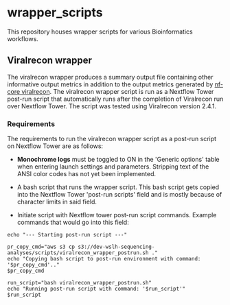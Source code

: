 # wrapper_scripts
This repository houses wrapper scripts for various Bioinformatics workflows.

## Viralrecon wrapper

The viralrecon wrapper produces a summary output file containing other informative output metrics in addition to the output metrics generated by [nf-core viralrecon](https://github.com/nf-core/viralrecon). The viralrecon wrapper script is run as a Nextflow Tower post-run script that automatically runs after the completion of Viralrecon run over Nextflow Tower. The script was tested using Viralrecon version 2.4.1.

### Requirements

The requirements to run the viralrecon wrapper script as a post-run script on Nextflow Tower are as follows:

+ **Monochrome logs** must be toggled to ON in the 'Generic options' table when entering launch settings and parameters. Stripping text of the ANSI color codes has not yet been implemented.

+ A bash script that runs the wrapper script. This bash script gets copied into the Nextflow Tower 'post-run scripts' field and is mostly because of character limits in said field.

+ Initiate script with Nextflow tower post-run script commands. Example commands that would go into this field:
```
echo "--- Starting post-run script ---"

pr_copy_cmd="aws s3 cp s3://dev-wslh-sequencing-analyses/scripts/viralrecon_wrapper_postrun.sh ."
echo "Copying bash script to post-run environment with command: '$pr_copy_cmd'.."
$pr_copy_cmd

run_script="bash viralrecon_wrapper_postrun.sh"
echo "Running post-run script with command: '$run_script'"
$run_script
```
